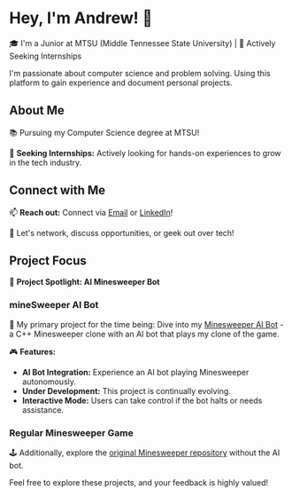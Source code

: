 # Hey, I'm Andrew! 👋

🎓 I'm a Junior at MTSU (Middle Tennessee State University) | 🌟 Actively Seeking Internships

I'm passionate about computer science and problem solving. Using this platform to gain experience and document personal projects.

## About Me

📚 Pursuing my Computer Science degree at MTSU!

🚀 **Seeking Internships:** Actively looking for hands-on experiences to grow in the tech industry.

## Connect with Me

📫 **Reach out:** Connect via [Email](mailto:andrewtodnicholson@gmail.com) or [LinkedIn](https://www.linkedin.com/in/connectandrewnicholson)!

👋 Let's network, discuss opportunities, or geek out over tech!

## Project Focus

🔭 **Project Spotlight: AI Minesweeper Bot**

### mineSweeper AI Bot

🤖 My primary project for the time being: Dive into my [Minesweeper AI Bot](https://github.com/AndyNichol3/MineSweeperCpp) - a C++ Minesweeper clone with an AI bot that plays my clone of the game.

🎮 **Features:**
- **AI Bot Integration:** Experience an AI bot playing Minesweeper autonomously.
- **Under Development:** This project is continually evolving.
- **Interactive Mode:** Users can take control if the bot halts or needs assistance.

### Regular Minesweeper Game

🕹️ Additionally, explore the [original Minesweeper repository](https://github.com/AndyNichol3/MineSweeperCpp) without the AI bot.

Feel free to explore these projects, and your feedback is highly valued!
